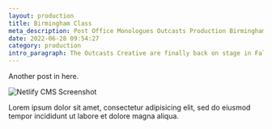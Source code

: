 ```yaml
---
layout: production
title: Birmingham Class
meta_description: Post Office Monologues Outcasts Production Birmingham and London
date: 2022-06-28 09:54:27
category: production
intro_paragraph: The Outcasts Creative are finally back on stage in False Accounts - Exposing the Post Office Cover Up. We're doing a short run of the production at the Old Joint Stock Theatre in Birmingham and we need to SELL IT OUT before it even opens. So book your tickets now.
---
```

Another post in here. 

![Netlify CMS Screenshot](/assets/img/uploads/screenshot-editor.jpg)

Lorem ipsum dolor sit amet, consectetur adipisicing elit, sed do eiusmod tempor incididunt ut labore et dolore magna aliqua. 